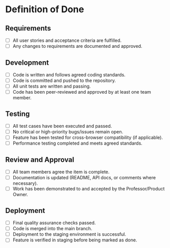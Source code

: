 # Definition of Done

## Requirements
- [ ] All user stories and acceptance criteria are fulfilled.
- [ ] Any changes to requirements are documented and approved.

## Development
- [ ] Code is written and follows agreed coding standards.
- [ ] Code is committed and pushed to the repository.
- [ ] All unit tests are written and passing.
- [ ] Code has been peer-reviewed and approved by at least one team member.

## Testing
- [ ] All test cases have been executed and passed.
- [ ] No critical or high-priority bugs/issues remain open.
- [ ] Feature has been tested for cross-browser compatibility (if applicable).
- [ ] Performance testing completed and meets agreed standards.

## Review and Approval
- [ ] All team members agree the item is complete.
- [ ] Documentation is updated (README, API docs, or comments where necessary).
- [ ] Work has been demonstrated to and accepted by the Professor/Product Owner.

## Deployment
- [ ] Final quality assurance checks passed.
- [ ] Code is merged into the main branch.
- [ ] Deployment to the staging environment is successful.
- [ ] Feature is verified in staging before being marked as done.